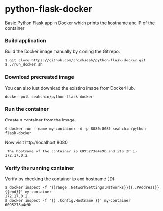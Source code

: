 # python-flask-docker
Basic Python Flask app in Docker which prints the hostname and IP of the container

### Build application
Build the Docker image manually by cloning the Git repo.
```
$ git clone https://github.com/chinhseah/python-flask-docker.git
$ ./run_docker.sh
```

### Download precreated image
You can also just download the existing image from [DockerHub](https://hub.docker.com/r/seahchin/python-flask-docker/).
```
docker pull seahchin/python-flask-docker
```

### Run the container
Create a container from the image.
```
$ docker run --name my-container -d -p 8080:8080 seahchin/python-flask-docker
```

Now visit http://localhost:8080
```
 The hostname of the container is 6095273a4e9b and its IP is 172.17.0.2. 
```

### Verify the running container
Verify by checking the container ip and hostname (ID):
```
$ docker inspect -f '{{range .NetworkSettings.Networks}}{{.IPAddress}}{{end}}' my-container
172.17.0.2
$ docker inspect -f '{{ .Config.Hostname }}' my-container
6095273a4e9b
```


